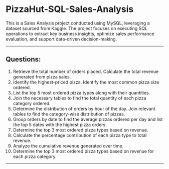 # PizzaHut-SQL-Sales-Analysis
This is a Sales Analysis project conducted using MySQL, leveraging a dataset sourced from Kaggle. The project focuses on executing SQL operations to extract key business insights, optimize sales performance evaluation, and support data-driven decision-making.

---
## Questions:
1. Retrieve the total number of orders placed. Calculate the total revenue generated from pizza sales.
2. Identify the highest-priced pizza. Identify the most common pizza size ordered.
3. List the top 5 most ordered pizza types along with their quantities.
4. Join the necessary tables to find the total quantity of each pizza category ordered.
5. Determine the distribution of orders by hour of the day. Join relevant tables to find the category-wise distribution of pizzas.
6. Group orders by date to find the average pizzas ordered per day and list the top 5 dates with the highest pizza orders.
7. Determine the top 3 most ordered pizza types based on revenue.
8. Calculate the percentage contribution of each pizza type to total revenue.
9. Analyze the cumulative revenue generated over time.
10. Determine the top 3 most ordered pizza types based on revenue for each pizza category.
---
